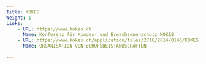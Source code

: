 ```yaml
---
Title: KOKES
Weight: 1
Links:
    - URL: https://www.kokes.ch
      Name: Konferenz für Kindes- und Erwachsenenschutz KOKES
    - URL: https://www.kokes.ch/application/files/2716/2814/0146/KOKES_Empfehlungen_Berufsbeistandschaften.pdf
      Name: ORGANISATION VON BERUFSBEISTANDSCHAFTEN
      
---
```






